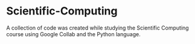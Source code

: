 # Scientific-Computing
A collection of code was created while studying the Scientific Computing course using Google Collab and the Python language.
